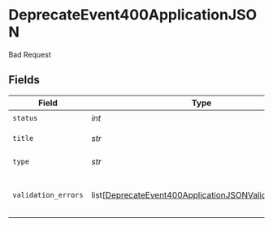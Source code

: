 # DeprecateEvent400ApplicationJSON

Bad Request


## Fields

| Field                                                                                                                                 | Type                                                                                                                                  | Required                                                                                                                              | Description                                                                                                                           | Example                                                                                                                               |
| ------------------------------------------------------------------------------------------------------------------------------------- | ------------------------------------------------------------------------------------------------------------------------------------- | ------------------------------------------------------------------------------------------------------------------------------------- | ------------------------------------------------------------------------------------------------------------------------------------- | ------------------------------------------------------------------------------------------------------------------------------------- |
| `status`                                                                                                                              | *int*                                                                                                                                 | :heavy_check_mark:                                                                                                                    | HTTP Code                                                                                                                             |                                                                                                                                       |
| `title`                                                                                                                               | *str*                                                                                                                                 | :heavy_check_mark:                                                                                                                    | Error message                                                                                                                         |                                                                                                                                       |
| `type`                                                                                                                                | *str*                                                                                                                                 | :heavy_check_mark:                                                                                                                    | N/A                                                                                                                                   | "https://docs.billwithorb.com/reference/error-responses#400-request-validation-errors"                                                |
| `validation_errors`                                                                                                                   | list[[DeprecateEvent400ApplicationJSONValidationErrors](../../models/operations/deprecateevent400applicationjsonvalidationerrors.md)] | :heavy_check_mark:                                                                                                                    | Contains all failing validation events.                                                                                               |                                                                                                                                       |